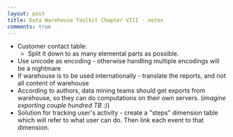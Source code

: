 ```yaml
---
layout: post
title: Data Warehouse Toolkit Chapter VIII - notes
comments: true
---
```


* Customer contact table:
  * Split it down to as many elemental parts as possible.
* Use unicode as encoding - otherwise handling multiple encodings will be a nightmare
* If warehouse is to be used internationally - translate the reports, and not all content of warehouse
* According to authors, data mining teams should get exports from warehouse, so they can do computations on their own servers. (_imagine exporting couple hundred TB :)_)
* Solution for tracking user's activity - create a "steps" dimension table which will refer to what user can do. Then link each event to that dimension.
